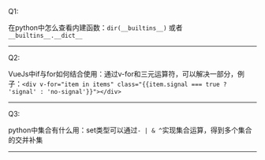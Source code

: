 Q1:

在python中怎么查看内建函数：`dir(__builtins__)` 或者 `__builtins__.__dict__`

***

Q2:

VueJs中if与for如何结合使用：通过v-for和三元运算符，可以解决一部分，例子：`<div v-for="item in items" class="{{item.signal === true ? 'signal' : 'no-signal'}}"></div>`

***

Q3:

python中集合有什么用：set类型可以通过`- | & ^`实现集合运算，得到多个集合的交并补集

***
